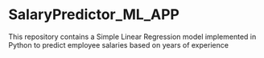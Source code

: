 # SalaryPredictor_ML_APP
This repository contains a Simple Linear Regression model implemented in Python to predict employee salaries based on years of experience
